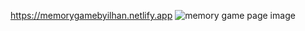 https://memorygamebyilhan.netlify.app
![memory game page image](https://github.com/1lhan/memory-game/assets/98101371/73870cf2-d1fc-48dd-a3c4-6bb0d83eafa2)
